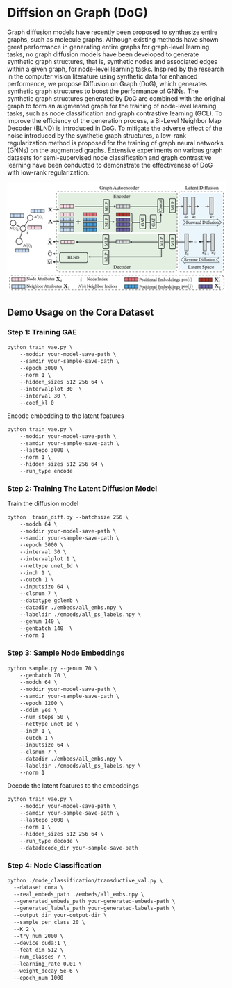 # Diffsion on Graph (DoG)

Graph diffusion models have recently been proposed to synthesize entire graphs, such as molecule graphs. Although existing methods have shown great performance in generating entire graphs for graph-level learning tasks, no graph diffusion models have been developed to generate synthetic graph structures, that is, synthetic nodes and associated edges within a given graph, for node-level learning tasks. Inspired by the research in the computer vision literature using synthetic data for enhanced performance, we propose Diffusion on Graph (DoG), which generates synthetic graph structures to boost the performance of GNNs. The synthetic graph structures generated by DoG are combined with the original graph to form an augmented graph for the training of node-level learning tasks, such as node classification and graph contrastive learning (GCL). To improve the efficiency of the generation process, a Bi-Level Neighbor Map Decoder (BLND) is introduced in DoG. To mitigate the adverse effect of the noise introduced by the synthetic graph structures, a low-rank regularization method is proposed for the training of graph neural networks (GNNs) on the augmented graphs. Extensive experiments on various graph datasets for semi-supervised node classification and graph contrastive learning have been conducted to demonstrate the effectiveness of DoG with low-rank regularization. 

![Effectiveness of LTM](./framework.png)


## Demo Usage on the Cora Dataset

### Step 1: Training GAE

```
python train_vae.py \
    --moddir your-model-save-path \
    --samdir your-sample-save-path \
    --epoch 3000 \
    --norm 1 \
    --hidden_sizes 512 256 64 \
    --intervalplot 30  \
    --interval 30 \
    --coef_kl 0
```

Encode embedding to the latent features

```
python train_vae.py \
    --moddir your-model-save-path \
    --samdir your-sample-save-path \
    --lastepo 3000 \
    --norm 1 \
    --hidden_sizes 512 256 64 \
    --run_type encode
```

### Step 2: Training The Latent Diffusion Model



Train the diffusion model

```
python  train_diff.py --batchsize 256 \
    --modch 64 \
    --moddir your-model-save-path \
    --samdir your-sample-save-path \
    --epoch 3000 \
    --interval 30 \
    --intervalplot 1 \
    --nettype unet_1d \
    --inch 1 \
    --outch 1 \
    --inputsize 64 \
    --clsnum 7 \
    --datatype gclemb \
    --datadir ./embeds/all_embs.npy \
    --labeldir ./embeds/all_ps_labels.npy \
    --genum 140 \
    --genbatch 140  \
    --norm 1
```

### Step 3: Sample Node Embeddings

```
python sample.py --genum 70 \
    --genbatch 70 \
    --modch 64 \
    --moddir your-model-save-path \
    --samdir your-sample-save-path \
    --epoch 1200 \
    --ddim yes \
    --num_steps 50 \
    --nettype unet_1d \
    --inch 1 \
    --outch 1 \
    --inputsize 64 \
    --clsnum 7 \
    --datadir ./embeds/all_embs.npy \
    --labeldir ./embeds/all_ps_labels.npy \
    --norm 1
```

Decode the latent features to the embeddings

```
python train_vae.py \
    --moddir your-model-save-path \
    --samdir your-sample-save-path \
    --lastepo 3000 \
    --norm 1 \
    --hidden_sizes 512 256 64 \
    --run_type decode \
    --datadecode_dir your-sample-save-path
```

### Step 4: Node Classification

```
python ./node_classification/transductive_val.py \
  --dataset cora \
  --real_embeds_path ./embeds/all_embs.npy \
  --generated_embeds_path your-generated-embeds-path \
  --generated_labels_path your-generated-labels-path \
  --output_dir your-output-dir \
  --sample_per_class 20 \
  --K 2 \
  --try_num 2000 \
  --device cuda:1 \
  --feat_dim 512 \
  --num_classes 7 \
  --learning_rate 0.01 \
  --weight_decay 5e-6 \
  --epoch_num 1000
```

